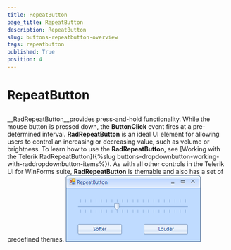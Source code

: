 ```yaml
---
title: RepeatButton
page_title: RepeatButton
description: RepeatButton
slug: buttons-repeatbutton-overview
tags: repeatbutton
published: True
position: 4
---
```


# RepeatButton



## 

__RadRepeatButton__provides press-and-hold functionality. While the mouse button is pressed down, the __ButtonClick__ event fires at a pre-determined interval. __RadRepeatButton__ is an ideal UI element for allowing users to control an increasing or decreasing value, such as volume or brightness. To learn how to use the __RadRepeatButton__, see [Working with the Telerik RadRepeatButton]({%slug buttons-dropdownbutton-working-with-raddropdownbutton-items%}). As with all other controls in the Telerik UI for WinForms suite, __RadRepeatButton__ is themable and also has a set of predefined themes.
        ![buttons-repeatbutton-overview 001](images/buttons-repeatbutton-overview001.png)
